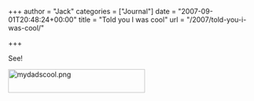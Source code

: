 +++
author = "Jack"
categories = ["Journal"]
date = "2007-09-01T20:48:24+00:00"
title = "Told you I was cool"
url = "/2007/told-you-i-was-cool/"

+++

See! 

<span class="mt-enclosure mt-enclosure-image"><img alt="mydadscool.png" src="/files/mydadscool.png" width="278" height="48" class="mt-image-left" style="float: left; margin: 0 20px 20px 0;" /></span>